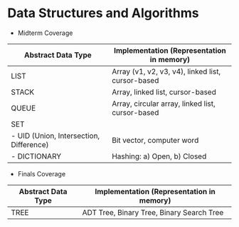 # Data Structures and Algorithms

- Midterm Coverage

| Abstract Data Type                      | Implementation (Representation in memory)         |
| --------------------------------------- | ------------------------------------------------- |
| LIST                                    | Array (v1, v2, v3, v4), linked list, cursor-based |
| STACK                                   | Array, linked list, cursor-based                  |
| QUEUE                                   | Array, circular array, linked list, cursor-based  |
| SET                                     |                                                   |
| - UID (Union, Intersection, Difference) | Bit vector, computer word                         |
| - DICTIONARY                            | Hashing: a) Open, b) Closed                       |

- Finals Coverage

| Abstract Data Type | Implementation (Representation in memory) |
| ------------------ | ----------------------------------------- |
| TREE               | ADT Tree, Binary Tree, Binary Search Tree |
